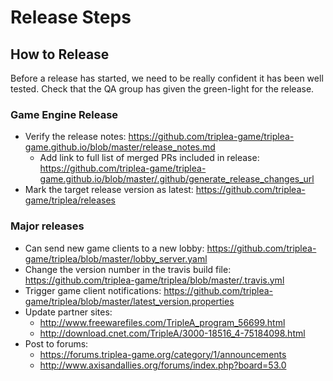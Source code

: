 # Release Steps

## How to Release

Before a release has started, we need to be really confident it has been well tested. Check that the QA group has
given the green-light for the release.

### Game Engine Release
- Verify the release notes: https://github.com/triplea-game/triplea-game.github.io/blob/master/release_notes.md
   - Add link to full list of merged PRs included in release: https://github.com/triplea-game/triplea-game.github.io/blob/master/.github/generate_release_changes_url
- Mark the target release version as latest: https://github.com/triplea-game/triplea/releases

### Major releases
- Can send new game clients to a new lobby: https://github.com/triplea-game/triplea/blob/master/lobby_server.yaml
- Change the version number in the travis build file: https://github.com/triplea-game/triplea/blob/master/.travis.yml
- Trigger game client notifications: https://github.com/triplea-game/triplea/blob/master/latest_version.properties
- Update partner sites:  
  - http://www.freewarefiles.com/TripleA_program_56699.html  
  - http://download.cnet.com/TripleA/3000-18516_4-75184098.html  
- Post to forums:
  - https://forums.triplea-game.org/category/1/announcements
  - http://www.axisandallies.org/forums/index.php?board=53.0
